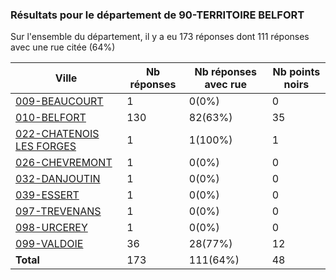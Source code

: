 ### Résultats pour le département de 90-TERRITOIRE BELFORT

Sur l'ensemble du département, il y a eu 173 réponses dont 111 réponses avec une rue citée (64%)

| Ville | Nb réponses | Nb réponses avec rue | Nb points noirs |
|-------------|-------------|----------------------|-----------------|
|<a href='009-BEAUCOURT.md'>009-BEAUCOURT</a>|1|0(0%)|0|
|<a href='010-BELFORT.md'>010-BELFORT</a>|130|82(63%)|35|
|<a href='022-CHATENOIS LES FORGES.md'>022-CHATENOIS LES FORGES</a>|1|1(100%)|1|
|<a href='026-CHEVREMONT.md'>026-CHEVREMONT</a>|1|0(0%)|0|
|<a href='032-DANJOUTIN.md'>032-DANJOUTIN</a>|1|0(0%)|0|
|<a href='039-ESSERT.md'>039-ESSERT</a>|1|0(0%)|0|
|<a href='097-TREVENANS.md'>097-TREVENANS</a>|1|0(0%)|0|
|<a href='098-URCEREY.md'>098-URCEREY</a>|1|0(0%)|0|
|<a href='099-VALDOIE.md'>099-VALDOIE</a>|36|28(77%)|12|
| **Total** |173|111(64%)|48|
